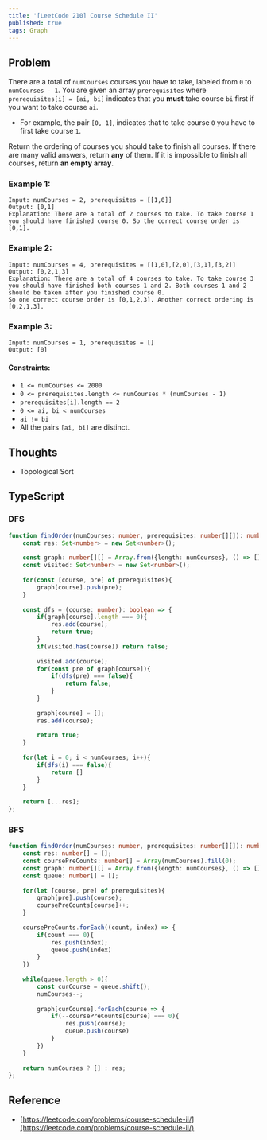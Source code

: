 ```yaml
---
title: '[LeetCode 210] Course Schedule II'
published: true
tags: Graph
---
```


## Problem

There are a total of `numCourses` courses you have to take, labeled from `0`
to `numCourses - 1`. You are given an array `prerequisites` where
`prerequisites[i] = [ai, bi]` indicates that you **must** take course `bi` first if
you want to take course `ai`.

- For example, the pair `[0, 1]`, indicates that to take course `0` you have
  to first take course `1`.

Return the ordering of courses you should take to finish all courses. If there
are many valid answers, return **any** of them. If it is impossible to finish all
courses, return **an empty array**.

### Example 1:

```
Input: numCourses = 2, prerequisites = [[1,0]]
Output: [0,1]
Explanation: There are a total of 2 courses to take. To take course 1 you should have finished course 0. So the correct course order is [0,1].
```

### Example 2:

```
Input: numCourses = 4, prerequisites = [[1,0],[2,0],[3,1],[3,2]]
Output: [0,2,1,3]
Explanation: There are a total of 4 courses to take. To take course 3 you should have finished both courses 1 and 2. Both courses 1 and 2 should be taken after you finished course 0.
So one correct course order is [0,1,2,3]. Another correct ordering is [0,2,1,3].
```

### Example 3:

```
Input: numCourses = 1, prerequisites = []
Output: [0]
```
#### Constraints:

- `1 <= numCourses <= 2000`
- `0 <= prerequisites.length <= numCourses * (numCourses - 1)`
- `prerequisites[i].length == 2`
- `0 <= ai, bi < numCourses`
- `ai != bi`
- All the pairs `[ai, bi]` are distinct.

## Thoughts

- Topological Sort

## TypeScript

### DFS

```typescript
function findOrder(numCourses: number, prerequisites: number[][]): number[] {
    const res: Set<number> = new Set<number>();
    
    const graph: number[][] = Array.from({length: numCourses}, () => []);
    const visited: Set<number> = new Set<number>();
    
    for(const [course, pre] of prerequisites){
        graph[course].push(pre);
    }
    
    const dfs = (course: number): boolean => {
        if(graph[course].length === 0){
            res.add(course);
            return true;
        }
        if(visited.has(course)) return false;
        
        visited.add(course);
        for(const pre of graph[course]){
            if(dfs(pre) === false){
                return false;
            }
        }
       
        graph[course] = [];
        res.add(course);
        
        return true;
    }
    
    for(let i = 0; i < numCourses; i++){
        if(dfs(i) === false){
            return []
        }
    }
    
    return [...res];
};
```

### BFS

```typescript
function findOrder(numCourses: number, prerequisites: number[][]): number[] {
    const res: number[] = [];
    const coursePreCounts: number[] = Array(numCourses).fill(0);
    const graph: number[][] = Array.from({length: numCourses}, () => []);
    const queue: number[] = [];
    
    for(let [course, pre] of prerequisites){
        graph[pre].push(course);
        coursePreCounts[course]++;
    }
    
    coursePreCounts.forEach((count, index) => {
        if(count === 0){
            res.push(index);
            queue.push(index)
        }
    })
    
    while(queue.length > 0){
        const curCourse = queue.shift();
        numCourses--;
        
        graph[curCourse].forEach(course => {
            if(--coursePreCounts[course] === 0){
                res.push(course);
                queue.push(course)
            }
        })
    }
    
    return numCourses ? [] : res;
};
```

## Reference

- [https://leetcode.com/problems/course-schedule-ii/](https://leetcode.com/problems/course-schedule-ii/)